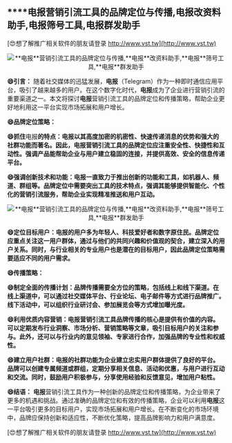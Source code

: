 ## ****电报**营销引流工具的品牌定位与传播,**电报**改资料助手,**电报**筛号工具,**电报**群发助手**

[😍想了解推广相关软件的朋友请登录 http://www.vst.tw](http://www.vst.tw)

 <center><img src="https://vst.tw/MP4/tuiguang/png/7.png" alt="**电报**营销引流工具的品牌定位与传播,**电报**改资料助手,**电报**筛号工具,**电报**群发助手"></center>

**😄引言：**
随着社交媒体的迅猛发展，**电报**（Telegram）作为一种即时通信应用平台，吸引了越来越多的用户。在这个数字化时代，**电报**成为了企业进行营销引流的重要渠道之一。本文将探讨**电报**营销引流工具的品牌定位和传播策略，帮助企业更好地利用这一平台实现市场拓展和用户增长。

**😄品牌定位策略：**

**😄抓住**电报**的特点：**电报**以其高度加密的机密性、快速传递消息的优势和强大的社群功能而著名。因此，**电报**营销引流工具的品牌定位应注重安全性、快捷性和互动性。强调产品能帮助企业与用户建立稳固的连接，并提供高效、安全的信息传递平台。**

**😄强调创新技术和功能：**电报**一直致力于推出创新的功能和工具，如机器人、频道、群组等。品牌定位中需要突出工具的技术特点，强调其能够提供智能化、个性化的营销引流服务，帮助企业实现精准推送和用户互动。**

 <center><img src="https://vst.tw/MP4/tuiguang/png/6.png" alt="**电报**营销引流工具的品牌定位与传播,**电报**改资料助手,**电报**筛号工具,**电报**群发助手"></center>

**😄定位目标用户：**电报**的用户多为年轻人、科技爱好者和数字原住民。品牌定位应重点关注这一用户群体，通过与他们的共同兴趣和价值观的契合，建立深入的用户关系。同时，与行业相关的专业用户也是潜在的目标用户，因此品牌定位策略需要适应不同的用户需求。**

**😄传播策略：**

**😄制定全面的传播计划：品牌传播需要全方位的策略，包括线上和线下渠道。在线上渠道中，可以通过社交媒体平台、行业论坛、电子邮件等方式进行品牌推广。线下活动中，可以组织行业研讨会、参加展览会等方式增加曝光度。**

**😄利用优质内容营销：**电报**营销引流工具品牌传播的核心是提供有价值的内容。可以定期发布行业洞察、市场分析、营销策略等文章，吸引目标用户的关注和参与。此外，还可以与行业内的意见领袖、专家进行合作，加强品牌的专业性和权威性。**

**😄建立用户社群：**电报**的社群功能为企业建立忠实用户群体提供了良好的平台。品牌可以创建专属频道或群组，定期分享相关信息、活动和优惠，与用户进行互动和交流。同时，鼓励用户积极参与，分享使用经验和反馈意见，增加用户粘性。**

**😄结语：**
**电报**营销引流工具作为一种创新的品牌定位和传播策略，为企业带来了更多的机遇和挑战。通过准确的品牌定位和有效的传播策略，企业可以利用**电报**这一平台吸引更多的目标用户，实现市场拓展和用户增长。在不断变化的市场环境中，品牌应保持创新和适应性，不断优化策略，提高品牌影响力和用户满意度。

[😍想了解推广相关软件的朋友请登录 http://www.vst.tw](http://www.vst.tw)



